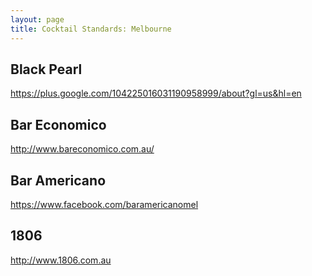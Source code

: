 ```yaml
---
layout: page
title: Cocktail Standards: Melbourne
---
```


## Black Pearl

https://plus.google.com/104225016031190958999/about?gl=us&hl=en

## Bar Economico

http://www.bareconomico.com.au/

## Bar Americano

https://www.facebook.com/baramericanomel

## 1806

http://www.1806.com.au

